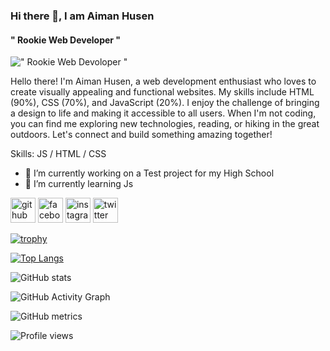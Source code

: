 ### Hi there 👋, I am Aiman Husen
####  " Rookie Web Developer "
![ " Rookie Web Devoloper "](https://arturssmirnovs.github.io/github-profile-readme-generator/images/banner.png)

Hello there! I'm Aiman Husen, a web development enthusiast who loves to create visually appealing and functional websites. My skills include HTML (90%), CSS (70%), and JavaScript (20%). I enjoy the challenge of bringing a design to life and making it accessible to all users. When I'm not coding, you can find me exploring new technologies, reading, or hiking in the great outdoors. Let's connect and build something amazing together!

Skills:  JS / HTML / CSS

- 🔭 I’m currently working on a Test project for my High School 
- 🌱 I’m currently learning Js 


[<img src='https://cdn.jsdelivr.net/npm/simple-icons@3.0.1/icons/github.svg' alt='github' height='40'>](https://github.com/aimanhusenR)  [<img src='https://cdn.jsdelivr.net/npm/simple-icons@3.0.1/icons/facebook.svg' alt='facebook' height='40'>](https://www.facebook.com/aiman.husen.946)  [<img src='https://cdn.jsdelivr.net/npm/simple-icons@3.0.1/icons/instagram.svg' alt='instagram' height='40'>](https://www.instagram.com/aiman_husen_/)  [<img src='https://cdn.jsdelivr.net/npm/simple-icons@3.0.1/icons/twitter.svg' alt='twitter' height='40'>](https://twitter.com/AimanHusen2)  

[![trophy](https://github-profile-trophy.vercel.app/?username=aimanhusenR)](https://github.com/ryo-ma/github-profile-trophy)

[![Top Langs](https://github-readme-stats.vercel.app/api/top-langs/?username=aimanhusenR)](https://github.com/anuraghazra/github-readme-stats)

![GitHub stats](https://github-readme-stats.vercel.app/api?username=aimanhusenR&show_icons=true&count_private=true)  

![GitHub Activity Graph](https://activity-graph.herokuapp.com/graph?username=aimanhusenR)  

![GitHub metrics](https://metrics.lecoq.io/aimanhusenR)  

![Profile views](https://gpvc.arturio.dev/aimanhusenR)  
